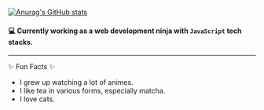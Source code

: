 [![Anurag's GitHub stats](https://github-readme-stats.vercel.app/api?username=DevTakao)](https://github.com/anuraghazra/github-readme-stats)
#### 💻 Currently working as a web development ninja with `JavaScript` tech stacks.

---

✨ Fun Facts ✨
- I grew up watching a lot of animes.
- I like tea in various forms, especially matcha.
- I love cats.
